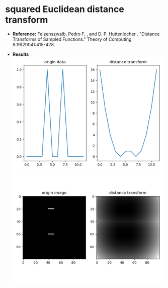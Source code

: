 # squared Euclidean distance transform 

- **Reference:** Felzenszwalb, Pedro F. , and D. P. Huttenlocher . "Distance Transforms of Sampled Functions." Theory of Computing 8.19(2004):415-428.

- **Results**
![](images/1d.png) ![](./images/2d.png)
